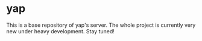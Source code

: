 # yap
This is a base repository of yap's server. The whole project is currently very new under heavy development. Stay tuned!
